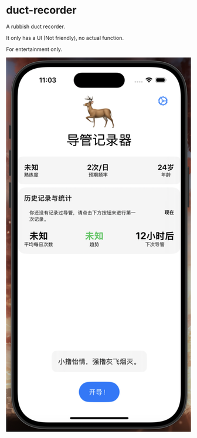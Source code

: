 # duct-recorder
A rubbish duct recorder.

It only has a UI (Not friendly), no actual function.

For entertainment only.

![alt text](https://github.com/r1i1na/duct-recorder/blob/main/Preview.png?raw=true)
